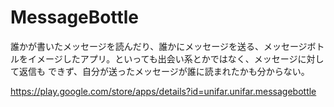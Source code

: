 # MessageBottle

誰かが書いたメッセージを読んだり、誰かにメッセージを送る、メッセージボト
ルをイメージしたアプリ。といっても出会い系とかではなく、メッセージに対して返信も
できず、自分が送ったメッセージが誰に読まれたかも分からない。

https://play.google.com/store/apps/details?id=unifar.unifar.messagebottle
